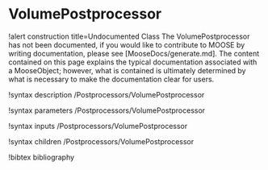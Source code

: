 <!-- MOOSE Documentation Stub: Remove this when content is added. -->

# VolumePostprocessor

!alert construction title=Undocumented Class
The VolumePostprocessor has not been documented, if you would like to contribute to MOOSE by
writing documentation, please see [MooseDocs/generate.md]. The content contained on this page explains
the typical documentation associated with a MooseObject; however, what is contained is ultimately
determined by what is necessary to make the documentation clear for users.

!syntax description /Postprocessors/VolumePostprocessor

!syntax parameters /Postprocessors/VolumePostprocessor

!syntax inputs /Postprocessors/VolumePostprocessor

!syntax children /Postprocessors/VolumePostprocessor

!bibtex bibliography
